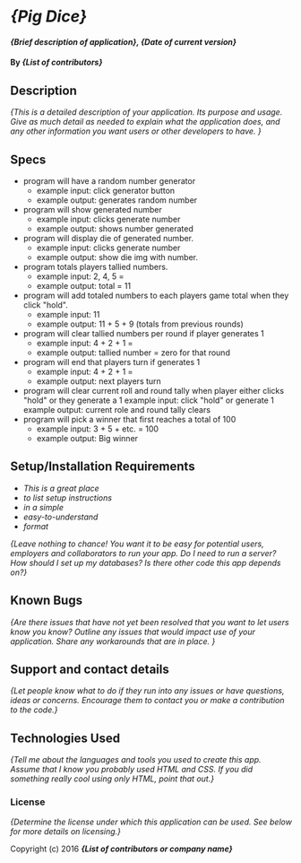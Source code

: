 # _{Pig Dice}_

#### _{Brief description of application}, {Date of current version}_

#### By _**{List of contributors}**_

## Description

_{This is a detailed description of your application. Its purpose and usage.  Give as much detail as needed to explain what the application does, and any other information you want users or other developers to have. }_

## Specs
* program will have a random number generator
  * example input: click generator button
  * example output: generates random number
* program will show generated number
  * example input: clicks generate number
  * example output: shows number generated
* program will display die of generated number.
  * example input: clicks generate number
  * example output: show die img with number.
* program totals players tallied numbers.
  * example input: 2, 4, 5 =
  * example output: total = 11
* program will add totaled numbers to each players game total when they click "hold".
  * example input: 11
  * example output: 11 + 5 + 9 (totals from previous rounds)
* program will clear tallied numbers per round if player generates 1
  * example input: 4 + 2 + 1 =
  * example output: tallied number = zero for that round
* program will end that players turn if generates 1
  * example input: 4 + 2 + 1 =
  * example output: next players turn
* program will clear current roll and round tally when player either clicks "hold" or they generate a 1
  example input: click "hold" or generate 1
  example output: current role and round tally clears
* program will pick a winner that first reaches a total of 100
  * example input: 3 + 5 + etc. = 100
  * example output: Big winner

## Setup/Installation Requirements

* _This is a great place_
* _to list setup instructions_
* _in a simple_
* _easy-to-understand_
* _format_

_{Leave nothing to chance! You want it to be easy for potential users, employers and collaborators to run your app. Do I need to run a server? How should I set up my databases? Is there other code this app depends on?}_

## Known Bugs

_{Are there issues that have not yet been resolved that you want to let users know you know?  Outline any issues that would impact use of your application.  Share any workarounds that are in place. }_

## Support and contact details

_{Let people know what to do if they run into any issues or have questions, ideas or concerns.  Encourage them to contact you or make a contribution to the code.}_

## Technologies Used

_{Tell me about the languages and tools you used to create this app. Assume that I know you probably used HTML and CSS. If you did something really cool using only HTML, point that out.}_

### License

*{Determine the license under which this application can be used.  See below for more details on licensing.}*

Copyright (c) 2016 **_{List of contributors or company name}_**

